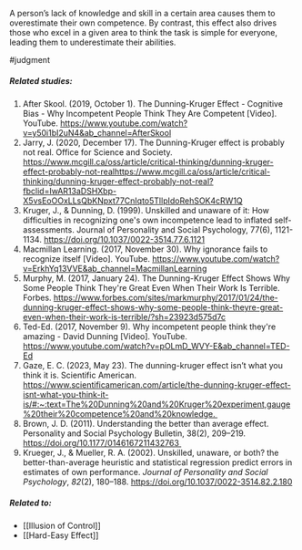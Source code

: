 A person’s lack of knowledge and skill in a certain area causes them to overestimate their own competence. By contrast, this effect also drives those who excel in a given area to think the task is simple for everyone, leading them to underestimate their abilities.

#judgment 

##### Related studies: 

1. After Skool. (2019, October 1). The Dunning-Kruger Effect - Cognitive Bias - Why Incompetent People Think They Are Competent [Video]. YouTube. https://www.youtube.com/watch?v=y50i1bI2uN4&ab_channel=AfterSkool
2. Jarry, J. (2020, December 17). The Dunning-Kruger effect is probably not real. Office for Science and Society. https://www.mcgill.ca/oss/article/critical-thinking/dunning-kruger-effect-probably-not-realhttps://www.mcgill.ca/oss/article/critical-thinking/dunning-kruger-effect-probably-not-real?fbclid=IwAR13aDSHXbp-X5vsEoOOxLLsQbKNpxt77CnIqto5TllpIdoRehSOK4cRW1Q
3. Kruger, J., & Dunning, D. (1999). Unskilled and unaware of it: How difficulties in recognizing one's own incompetence lead to inflated self-assessments. Journal of Personality and Social Psychology, 77(6), 1121-1134. https://doi.org/10.1037/0022-3514.77.6.1121
4. Macmillan Learning. (2017, November 30). Why ignorance fails to recognize itself [Video]. YouTube. https://www.youtube.com/watch?v=ErkhYq13VVE&ab_channel=MacmillanLearning
5. Murphy, M. (2017, January 24). The Dunning-Kruger Effect Shows Why Some People Think They're Great Even When Their Work Is Terrible. Forbes. https://www.forbes.com/sites/markmurphy/2017/01/24/the-dunning-kruger-effect-shows-why-some-people-think-theyre-great-even-when-their-work-is-terrible/?sh=23923d575d7c
6. Ted-Ed. (2017, November 9). Why incompetent people think they're amazing - David Dunning [Video]. YouTube. https://www.youtube.com/watch?v=pOLmD_WVY-E&ab_channel=TED-Ed
7. Gaze, E. C. (2023, May 23). The dunning-kruger effect isn’t what you think it is. Scientific American. https://www.scientificamerican.com/article/the-dunning-kruger-effect-isnt-what-you-think-it-is/#:~:text=The%20Dunning%20and%20Kruger%20experiment,gauge%20their%20competence%20and%20knowledge. 
8. Brown, J. D. (2011). Understanding the better than average effect. Personality and Social Psychology Bulletin, 38(2), 209–219. https://doi.org/10.1177/0146167211432763 
9. Krueger, J., & Mueller, R. A. (2002). Unskilled, unaware, or both? the better-than-average heuristic and statistical regression predict errors in estimates of own performance. _Journal of Personality and Social Psychology_, _82_(2), 180–188. https://doi.org/10.1037/0022-3514.82.2.180

##### Related to:

- [[Illusion of Control]] 
- [[Hard-Easy Effect]] 
